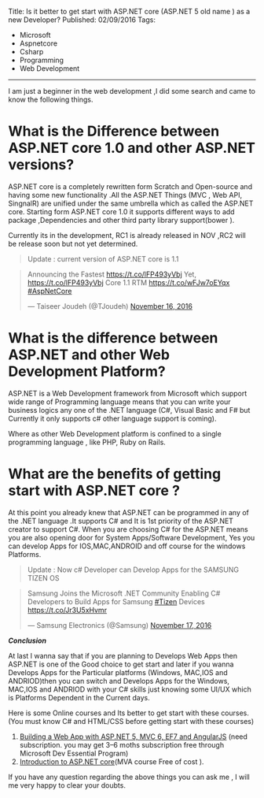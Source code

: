 Title: Is it better to get start with ASP.NET core (ASP.NET 5 old name ) as a new Developer?
Published: 02/09/2016
Tags:
  - Microsoft
  - Aspnetcore
  - Csharp
  - Programming
  - Web Development
---

I am just a beginner in the web development ,I did some search and came to know the following things.

# What is the Difference between ASP.NET core 1.0 and other ASP.NET versions?

ASP.NET core is a completely rewritten form Scratch and Open-source and having some new functionality .All the ASP.NET Things (MVC , Web API, SingnalR) are unified under the same umbrella which as called the ASP.NET core. Starting form ASP.NET core 1.0 it supports different ways to add package ,Dependencies and other third party library support(bower ).

Currently its in the development, RC1 is already released in NOV ,RC2 will be release soon but not yet determined.

> Update : current version of ASP.NET core is 1.1

<blockquote class="twitter-tweet" data-lang="en"><p lang="en" dir="ltr">Announcing the Fastest <a href="https://t.co/lFP493yVbj">https://t.co/lFP493yVbj</a> Yet, <a href="https://t.co/lFP493yVbj">https://t.co/lFP493yVbj</a> Core 1.1 RTM <a href="https://t.co/wFJw7oEYqx">https://t.co/wFJw7oEYqx</a> <a href="https://twitter.com/hashtag/AspNetCore?src=hash&amp;ref_src=twsrc%5Etfw">#AspNetCore</a></p>&mdash; Taiseer Joudeh (@TJoudeh) <a href="https://twitter.com/TJoudeh/status/799012140698845184?ref_src=twsrc%5Etfw">November 16, 2016</a></blockquote>
<script async src="https://platform.twitter.com/widgets.js" charset="utf-8"></script>

# What is the difference between ASP.NET and other Web Development Platform?

ASP.NET is a Web Development framework from Microsoft which support wide range of Programming language means that you can write your business logics any one of the .NET language (C#, Visual Basic and F# but Currently it only supports c# other language support is coming).

Where as other Web Development platform is confined to a single programming language , like PHP, Ruby on Rails.

# What are the benefits of getting start with ASP.NET core ?

At this point you already knew that ASP.NET can be programmed in any of the .NET language .It supports C# and It is 1st priority of the ASP.NET creator to support C#. When you are choosing C# for the ASP.NET means you are also opening door for System Apps/Software Development, Yes you can develop Apps for IOS,MAC,ANDROID and off course for the windows Platforms.

> Update : Now c# Developer can Develop Apps for the SAMSUNG TIZEN OS

<blockquote class="twitter-tweet" data-lang="en"><p lang="en" dir="ltr">Samsung Joins the Microsoft .NET Community Enabling C# Developers to Build Apps for Samsung <a href="https://twitter.com/hashtag/Tizen?src=hash&amp;ref_src=twsrc%5Etfw">#Tizen</a> Devices <a href="https://t.co/Jr3U5xHvmr">https://t.co/Jr3U5xHvmr</a></p>&mdash; Samsung Electronics (@Samsung) <a href="https://twitter.com/Samsung/status/799049248863973376?ref_src=twsrc%5Etfw">November 17, 2016</a></blockquote>
<script async src="https://platform.twitter.com/widgets.js" charset="utf-8"></script>

***Conclusion***

At last I wanna say that if you are planning to Develops Web Apps then ASP.NET is one of the Good choice to get start and later if you wanna Develops Apps for the Particular platforms (Windows, MAC,IOS and ANDRIOD)then you can switch and Develops Apps for the Windows, MAC,IOS and ANDRIOD with your C# skills just knowing some UI/UX which is Platforms Dependent in the Current days.

Here is some Online courses and Its better to get start with these courses.(You must know C# and HTML/CSS before getting start with these courses)

1. [Building a Web App with ASP.NET 5, MVC 6, EF7 and AngularJS](https://app.pluralsight.com/library/courses/aspdotnet-5-ef7-bootstrap-angular-web-app/table-of-contents) (need subscription. you may get 3–6 moths subscription free through Microsoft Dev Essential Program)
2. [Introduction to ASP.NET core](https://mva.microsoft.com/en-us/training-courses/introduction-to-aspnet-5-13786?l=PvSZtxoXB_5101937557)(MVA course Free of cost ).

If you have any question regarding the above things you can ask me , I will me very happy to clear your doubts.